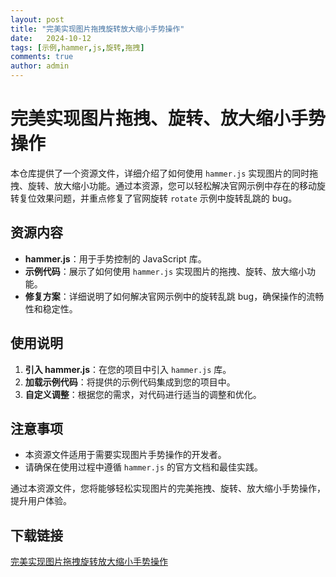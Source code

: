 ```yaml
---
layout: post
title: "完美实现图片拖拽旋转放大缩小手势操作"
date:   2024-10-12
tags: [示例,hammer,js,旋转,拖拽]
comments: true
author: admin
---
```

# 完美实现图片拖拽、旋转、放大缩小手势操作

本仓库提供了一个资源文件，详细介绍了如何使用 `hammer.js` 实现图片的同时拖拽、旋转、放大缩小功能。通过本资源，您可以轻松解决官网示例中存在的移动旋转复位效果问题，并重点修复了官网旋转 `rotate` 示例中旋转乱跳的 bug。

## 资源内容

- **hammer.js**：用于手势控制的 JavaScript 库。
- **示例代码**：展示了如何使用 `hammer.js` 实现图片的拖拽、旋转、放大缩小功能。
- **修复方案**：详细说明了如何解决官网示例中的旋转乱跳 bug，确保操作的流畅性和稳定性。

## 使用说明

1. **引入 hammer.js**：在您的项目中引入 `hammer.js` 库。
2. **加载示例代码**：将提供的示例代码集成到您的项目中。
3. **自定义调整**：根据您的需求，对代码进行适当的调整和优化。

## 注意事项

- 本资源文件适用于需要实现图片手势操作的开发者。
- 请确保在使用过程中遵循 `hammer.js` 的官方文档和最佳实践。

通过本资源文件，您将能够轻松实现图片的完美拖拽、旋转、放大缩小手势操作，提升用户体验。

## 下载链接

[完美实现图片拖拽旋转放大缩小手势操作](https://pan.quark.cn/s/a80cc5c24e6d)